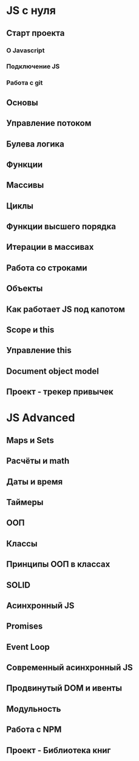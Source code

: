 
# JS с нуля

## Старт проекта

### О Javascript

### Подключение JS





### Работа с git

## Основы
## Управление потоком
## Булева логика
## Функции
## Массивы





## Циклы
## Функции высшего порядка
## Итерации в массивах
## Работа со строками
## Объекты
## Как работает JS под капотом
## Scope и this
## Управление this
## Document object model
## Проект - трекер привычек








# JS Advanced

## Maps и Sets

## Расчёты и math
## Даты и время
## Таймеры
## ООП
## Классы
## Принципы ООП в классах
## SOLID
## Асинхронный JS
## Promises
## Event Loop
## Современный асинхронный JS
## Продвинутый DOM и ивенты
## Модульность
## Работа с NPM
## Проект - Библиотека книг


